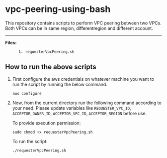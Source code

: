 # vpc-peering-using-bash

This repository contains scripts to perform VPC peering between two VPCs. Both VPCs can be in same region, differentregion and different account.

-------------

**Files:** 
```
      1. requesterVpcPeering.sh
```

## How to run the above scripts

1. First configure the aws credentials on whatever machine you want to run the script by running the below command.

    ```
    aws configure
    ```

2. Now, from the current directory run the following command according to your need. Please update variables like `REQUESTER_VPC_ID`, `ACCEPTOR_OWNER_ID`, `ACCEPTOR_VPC_ID`, `ACCEPTOR_REGION` before use.

    To provide execution permission:
    ```
    sudo chmod +x requesterVpcPeering.sh
    ```

    To run the script:
    ```
    ./requesterVpcPeering.sh
    ```